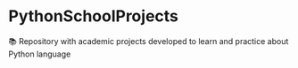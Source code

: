 # PythonSchoolProjects
:books: Repository with academic projects developed to learn and practice about Python language
